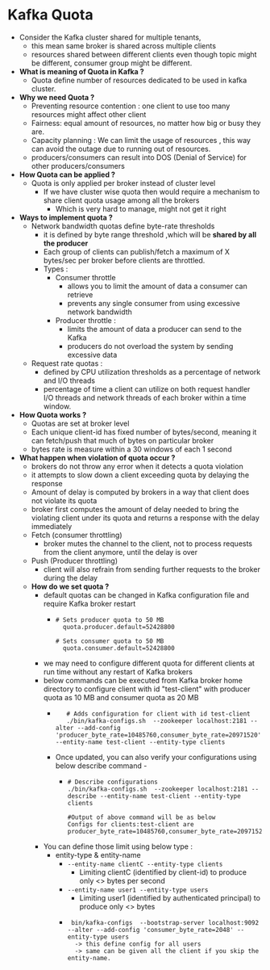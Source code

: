 # Kafka Quota
  * Consider the Kafka cluster shared for multiple tenants, 
    * this mean same broker is shared across multiple clients
    * resources shared between different clients even though topic might be different, consumer group might be different.
  * **What is meaning of Quota in Kafka ?**
    * Quota define number of resources dedicated to be used in kafka cluster.
  * **Why we need Quota ?**
    * Preventing resource contention : one client to use too many resources might affect other client
    * Fairness: equal amount of resources, no matter how big or busy they are.
    * Capacity planning : We can limit the usage of resources , this way can avoid the outage due to running out of resources.
    * producers/consumers can result into DOS (Denial of Service) for other producers/consumers
  * **How Quota can be applied ?**
    * Quota is only applied per broker instead of cluster level
      * If we have cluster wise quota then would require a mechanism to share client quota usage among all the brokers
        * Which is very hard to manage, might not get it right
  * **Ways to implement quota ?**
    * Network bandwidth quotas define byte-rate thresholds
      * it is defined by byte range threshold ,which will be **shared by all the producer**
      * Each group of clients can publish/fetch a maximum of X bytes/sec per broker before clients are throttled.
      * Types :
        * Consumer throttle 
          * allows you to limit the amount of data a consumer can retrieve
          * prevents any single consumer from using excessive network bandwidth
        * Producer throttle :
          * limits the amount of data a producer can send to the Kafka
          * producers do not overload the system by sending excessive data
    * Request rate quotas :
      * defined by CPU utilization thresholds as a percentage of network and I/O threads
      * percentage of time a client can utilize on both request handler I/O threads and network threads of each broker within a time window.
  * **How Quota works ?**
    * Quotas are set at broker level
    * Each unique client-id has fixed number of bytes/second, meaning it can fetch/push that much of bytes on particular broker
    * bytes rate is measure within a 30 windows of each 1 second
  * **What happen when violation of quota occur ?**
    * brokers do not throw any error when it detects a quota violation
    * it attempts to slow down a client exceeding quota by delaying the response
    * Amount of delay is computed by brokers in a way that client does not violate its quota
    * broker first computes the amount of delay needed to bring the violating client under its quota and returns a response with the delay immediately
    * Fetch (consumer throttling)
      * broker mutes the channel to the client, not to process requests from the client anymore, until the delay is over
    * Push (Producer throttling)
      * client will also refrain from sending further requests to the broker during the delay
    * **How do we set quota ?**
      * default quotas can be changed in Kafka configuration file and require Kafka broker restart
        * ```
          # Sets producer quota to 50 MB
            quota.producer.default=52428800
          
          # Sets consumer quota to 50 MB
            quota.consumer.default=52428800 
          ```
      * we may need to configure different quota for different clients at run time without any restart of Kafka brokers
      * below commands can be executed from Kafka broker home directory to configure client with id "test-client" with producer quota as 10 MB and consumer quota as 20 MB 
        * ``` 
             # Adds configuration for client with id test-client
             ./bin/kafka-configs.sh  --zookeeper localhost:2181 --alter --add-config 'producer_byte_rate=10485760,consumer_byte_rate=20971520' --entity-name test-client --entity-type clients 
          ```
        * Once updated, you can also verify your configurations using below describe command -
          * ``` 
            # Describe configurations
            ./bin/kafka-configs.sh  --zookeeper localhost:2181 --describe --entity-name test-client --entity-type clients

            #Output of above command will be as below
            Configs for clients:test-client are producer_byte_rate=10485760,consumer_byte_rate=20971520 
            ```
      * You can define those limit using below type :
        * entity-type & entity-name
          * ```--entity-name clientC --entity-type clients```
            * Limiting clientC (identified by client-id) to produce only <> bytes per second
          * ```--entity-name user1 --entity-type users```
            * Limiting user1 (identified by authenticated principal) to produce only <> bytes
          * ```
             bin/kafka-configs  --bootstrap-server localhost:9092 --alter --add-config 'consumer_byte_rate=2048' --entity-type users
              -> this define config for all users
              -> same can be given all the client if you skip the entity-name. 
            ```
    
